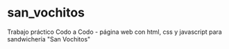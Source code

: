 # san_vochitos
Trabajo práctico Codo a Codo - página web con html, css y javascript para sandwichería "San Vochitos"
